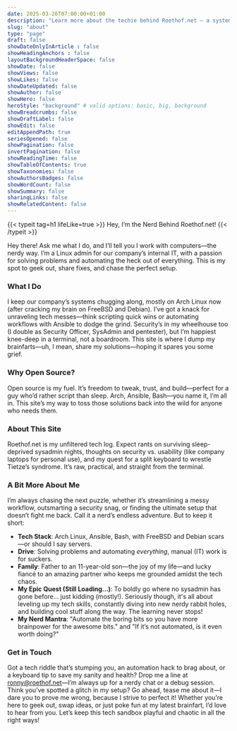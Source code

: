 ```yaml
---
date: 2025-03-26T07:00:00+01:00
description: "Learn more about the techie behind Roethof.net – a system engineer, automation geek, and speed enthusiast."
slug: "about"
type: "page"
draft: false
showDateOnlyInArticle : false
showHeadingAnchors : false
layoutBackgroundHeaderSpace: false
showDate: false
showViews: false
showLikes: false
showDateUpdated: false
showAuthor: false
showHero: false
heroStyle: "background" # valid options: basic, big, background
showBreadcrumbs: false
showDraftLabel: false
showEdit: false
editAppendPath: true
seriesOpened: false
showPagination: false
invertPagination: false
showReadingTime: false
showTableOfContents: true
showTaxonomies: false
showAuthorsBadges: false
showWordCount: false
showSummary: false
sharingLinks: false
showRelatedContent: false
---
```


{{< typeit
  tag=h1
  lifeLike=true >}}
Hey, I’m the Nerd Behind Roethof.net!
{{< /typeit >}}


Hey there! Ask me what I do, and I’ll tell you I work with computers—the nerdy way. I’m a Linux admin for our company’s internal IT, with a passion for solving problems and automating the heck out of everything. This is my spot to geek out, share fixes, and chase the perfect setup.

### What I Do
I keep our company’s systems chugging along, mostly on Arch Linux now (after cracking my brain on FreeBSD and Debian). I’ve got a knack for unraveling tech messes—think scripting quick wins or automating workflows with Ansible to dodge the grind. Security’s in my wheelhouse too (I double as Security Officer, SysAdmin and pentester), but I’m happiest knee-deep in a terminal, not a boardroom. This site is where I dump my brainfarts—uh, I mean, share my solutions—hoping it spares you some grief.

### Why Open Source?
Open source is my fuel. It’s freedom to tweak, trust, and build—perfect for a guy who’d rather script than sleep. Arch, Ansible, Bash—you name it, I’m all in. This site’s my way to toss those solutions back into the wild for anyone who needs them.

### About This Site
Roethof.net is my unfiltered tech log. Expect rants on surviving sleep-deprived sysadmin nights, thoughts on security vs. usability (like company laptops for personal use), and my quest for a split keyboard to wrestle Tietze’s syndrome. It’s raw, practical, and straight from the terminal.

### A Bit More About Me
I’m always chasing the next puzzle, whether it’s streamlining a messy workflow, outsmarting a security snag, or finding the ultimate setup that doesn’t fight me back. Call it a nerd’s endless adventure. But to keep it short:

- **Tech Stack**: Arch Linux, Ansible, Bash, with FreeBSD and Debian scars—or should I say servers.
- **Drive**: Solving problems and automating *everything*, manual (IT) work is for suckers.
- **Family**: Father to an 11-year-old son—the joy of my life—and lucky fiancé to an amazing partner who keeps me grounded amidst the tech chaos.
- **My Epic Quest (Still Loading...)**: To boldly go where no sysadmin has gone before... just kidding (mostly!). Seriously though, it's all about leveling up my tech skills, constantly diving into new nerdy rabbit holes, and building cool stuff along the way. The learning never stops!
- **My Nerd Mantra**: "Automate the boring bits so you have more brainpower for the awesome bits."  and "If it’s not automated, is it even worth doing?"


### Get in Touch
Got a tech riddle that’s stumping you, an automation hack to brag about, or a keyboard tip to save my sanity and health? Drop me a line at [ronny@roethof.net](mailto:ronny@roethof.net)—I’m always up for a nerdy chat or a debug session. Think you’ve spotted a glitch in my setup? Go ahead, tease me about it—I dare you to prove me wrong, because I strive to perfect it! Whether you’re here to geek out, swap ideas, or just poke fun at my latest brainfart, I’d love to hear from you. Let’s keep this tech sandbox playful and chaotic in all the right ways!